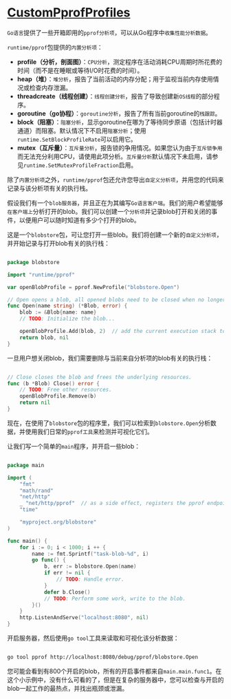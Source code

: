 
# [CustomPprofProfiles](https://github.com/golang/go/wiki/CustomPprofProfiles)



`Go语言`提供了一些开箱即用的`pprof分析项`，可以从Go程序中`收集性能分析数据`。

`runtime/pprof`包提供的`内置分析项`：

- **profile（分析，剖面图）**：`CPU分析`，测定程序在活动消耗CPU周期时所花费的时间（而不是在睡眠或等待I/O时花费的时间）。
- **heap（堆）**：`堆分析`，报告了当前活动的内存分配；用于监视当前内存使用情况或检查内存泄漏。
- **threadcreate（线程创建）**：`线程创建分析`，报告了导致创建新`OS线程`的部分程序。
- **goroutine（go协程）**：`goroutine分析`，报告了所有当前goroutine的`栈跟踪`。
- **block（阻塞）**：`阻塞分析`，显示goroutine在哪为了等待同步原语（包括计时器通道）而阻塞。默认情况下不启用`阻塞分析`；使用`runtime.SetBlockProfileRate`可以启用它。
- **mutex（互斥量）**：`互斥量分析`，报告锁的争用情况。如果您认为由于`互斥锁争用`而无法充分利用CPU，请使用此项分析。`互斥量分析`默认情况下未启用，请参见`runtime.SetMutexProfileFraction`启用。

除了`内置分析项`之外，`runtime/pprof`包还允许您导出`自定义分析项`，并用您的代码来记录与该分析项有关的执行栈。

假设我们有一个`blob服务器`，并且正在为其编写`Go语言客户端`。我们的用户希望能够`在客户端上`分析打开的blob。我们可以创建一个`分析项`并记录blob打开和关闭的事件，以便用户可以随时知道有多少个打开的blob。

这是一个`blobstore`包，可让您打开一些blob。我们将创建一个新的`自定义分析项`，并开始记录与打开blob有关的执行栈：


```go

package blobstore

import "runtime/pprof"

var openBlobProfile = pprof.NewProfile("blobstore.Open")

// Open opens a blob, all opened blobs need to be closed when no longer in use.
func Open(name string) (*Blob, error) {
    blob := &Blob{name: name}
    // TODO: Initialize the blob...

    openBlobProfile.Add(blob, 2)  // add the current execution stack to the profile
    return blob, nil
}

```

一旦用户想关闭blob，我们需要删除与当前来自分析项的blob有关的执行栈：

```go

// Close closes the blob and frees the underlying resources.
func (b *Blob) Close() error {
    // TODO: Free other resources.
    openBlobProfile.Remove(b)
    return nil
}

```

现在，在使用了`blobstore`包的程序里，我们可以检索到`blobstore.Open`分析数据，并使用我们日常的`pprof工具`来检测并可视化它们。

让我们写一个简单的`main`程序，并开启一些blob：

```go

package main

import (
    "fmt"
    "math/rand"
    "net/http"
    _ "net/http/pprof"  // as a side effect, registers the pprof endpoints.
    "time"

    "myproject.org/blobstore"
)

func main() {
    for i := 0; i < 1000; i ++ {
        name := fmt.Sprintf("task-blob-%d", i)
        go func() {
            b, err := blobstore.Open(name)
            if err != nil {
                // TODO: Handle error.
            }
            defer b.Close()
            // TODO: Perform some work, write to the blob.
        }()
    }
    http.ListenAndServe("localhost:8080", nil)
}

```

开启服务器，然后使用`go tool`工具来读取和可视化该分析数据：

```sh

go tool pprof http://localhost:8080/debug/pprof/blobstore.Open

```

您可能会看到有800个开启的blob，所有的开启事件都来自`main.main.func1`。在这个小示例中，没有什么可看的了，但是在复杂的服务器中，您可以检查与开启的blob一起工作的最热点，并找出瓶颈或泄漏。
